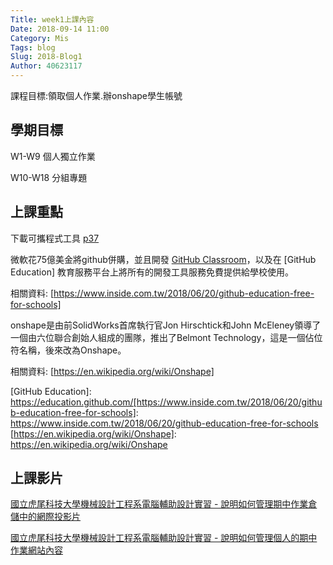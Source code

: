 ```yaml
---
Title: week1上課內容
Date: 2018-09-14 11:00
Category: Mis
Tags: blog
Slug: 2018-Blog1
Author: 40623117
---
```


課程目標:領取個人作業.辦onshape學生帳號

<!-- PELICAN_END_SUMMARY -->

學期目標
----

W1-W9 個人獨立作業

W10-W18 分組專題

上課重點
----

下載可攜程式工具 [p37]

微軟花75億美金將github併購，並且開發 [GitHub Classroom]，以及在 [GitHub Education] 教育服務平台上將所有的開發工具服務免費提供給學校使用。

相關資料: [https://www.inside.com.tw/2018/06/20/github-education-free-for-schools]


onshape是由前SolidWorks首席執行官Jon Hirschtick和John McEleney領導了一個由六位聯合創始人組成的團隊，推出了Belmont Technology，這是一個佔位符名稱，後來改為Onshape。

相關資料: [https://en.wikipedia.org/wiki/Onshape]

[p37]: http://mde.tw/cadp2018/content/index.html
[GitHub Classroom]: https://classroom.github.com/
[GitHub Education]: https://education.github.com/[https://www.inside.com.tw/2018/06/20/github-education-free-for-schools]: https://www.inside.com.tw/2018/06/20/github-education-free-for-schools
[https://en.wikipedia.org/wiki/Onshape]: https://en.wikipedia.org/wiki/Onshape

上課影片
----

 [國立虎尾科技大學機械設計工程系電腦輔助設計實習 - 說明如何管理期中作業倉儲中的網際投影片] 

 [國立虎尾科技大學機械設計工程系電腦輔助設計實習 - 說明如何管理個人的期中作業網站內容]
 
[國立虎尾科技大學機械設計工程系電腦輔助設計實習 - 說明如何管理期中作業倉儲中的網際投影片]: https://youtu.be/3SR7vom0YA8 
[國立虎尾科技大學機械設計工程系電腦輔助設計實習 - 說明如何管理個人的期中作業網站內容]: https://youtu.be/sD9slKyFNao